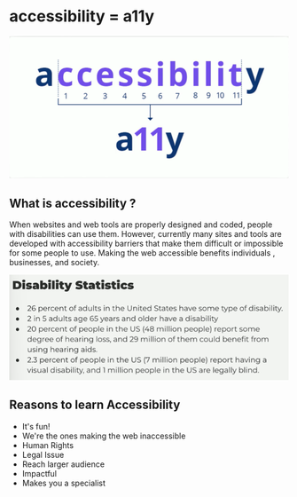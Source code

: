 # accessibility = a11y

![accessibility Image](images/accessibility.png)

## What is accessibility ?

When websites and web tools are properly designed and coded, people with disabilities can use them. However, currently many sites and tools are developed with accessibility barriers that make them difficult or impossible for some people to use. Making the web accessible benefits individuals , businesses, and society.

![Disability Statistics](<images/disability_statistics.png>)

## Reasons to learn Accessibility
- It's fun!
- We're the ones making the web inaccessible 
- Human Rights 
- Legal Issue
- Reach larger audience
- Impactful
- Makes you a specialist